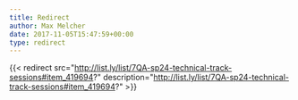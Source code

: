 ```yaml
---
title: Redirect
author: Max Melcher
date: 2017-11-05T15:47:59+00:00
type: redirect
---
```

{{< redirect src="http://list.ly/list/7QA-sp24-technical-track-sessions#item_419694?" description="http://list.ly/list/7QA-sp24-technical-track-sessions#item_419694?" >}}
